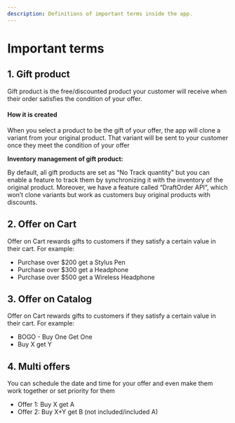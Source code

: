 ```yaml
---
description: Definitions of important terms inside the app.
---
```


# Important terms

## 1. Gift product

Gift product is the free/discounted product your customer will receive when their order satisfies the condition of your offer. 

#### How it is created

When you select a product to be the gift of your offer, the app will clone a variant from your original product. That variant will be sent to your customer once they meet the condition of your offer

**Inventory management of gift product:**

By default, all gift products are set as “No Track quantity” but you can enable a feature to track them by synchronizing it with the inventory of the original product. Moreover, we have a feature called “DraftOrder API”, which won’t clone variants but work as customers buy original products with discounts. 

## 2. Offer on Cart

Offer on Cart rewards gifts to customers if they satisfy a certain value in their cart. For example: 

* Purchase over $200 get a Stylus Pen 
* Purchase over $300 get a Headphone 
* Purchase over $500 get a Wireless Headphone 

## 3. Offer on Catalog

Offer on Cart rewards gifts to customers if they satisfy a certain value in their cart. For example: 

* BOGO - Buy One Get One
* Buy X get Y

## 4. Multi offers

You can schedule the date and time for your offer and even make them work together or set priority for them 

* Offer 1: Buy X get A
* Offer 2: Buy X+Y get B \(not included/included A\) 



